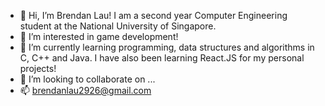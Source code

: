 - 👋 Hi, I’m Brendan Lau! I am a second year Computer Engineering student at the National University of Singapore.
- 👀 I’m interested in game development!
- 🌱 I’m currently learning programming, data structures and algorithms in C, C++ and Java. I have also been learning React.JS for my personal projects!
- 💞️ I’m looking to collaborate on ...
- 📫 brendanlau2926@gmail.com

<!---
brendanlsz/brendanlsz is a ✨ special ✨ repository because its `README.md` (this file) appears on your GitHub profile.
You can click the Preview link to take a look at your changes.
--->
